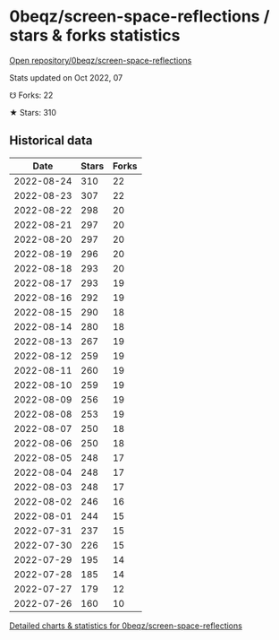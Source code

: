 # 0beqz/screen-space-reflections / stars & forks statistics

[Open repository/0beqz/screen-space-reflections](https://github.com/0beqz/screen-space-reflections)

Stats updated on Oct 2022, 07

☋ Forks: 22

★ Stars: 310

## Historical data
| Date | Stars | Forks |
|------|-------|-------|
| 2022-08-24 | 310 | 22 | 
| 2022-08-23 | 307 | 22 | 
| 2022-08-22 | 298 | 20 | 
| 2022-08-21 | 297 | 20 | 
| 2022-08-20 | 297 | 20 | 
| 2022-08-19 | 296 | 20 | 
| 2022-08-18 | 293 | 20 | 
| 2022-08-17 | 293 | 19 | 
| 2022-08-16 | 292 | 19 | 
| 2022-08-15 | 290 | 18 | 
| 2022-08-14 | 280 | 18 | 
| 2022-08-13 | 267 | 19 | 
| 2022-08-12 | 259 | 19 | 
| 2022-08-11 | 260 | 19 | 
| 2022-08-10 | 259 | 19 | 
| 2022-08-09 | 256 | 19 | 
| 2022-08-08 | 253 | 19 | 
| 2022-08-07 | 250 | 18 | 
| 2022-08-06 | 250 | 18 | 
| 2022-08-05 | 248 | 17 | 
| 2022-08-04 | 248 | 17 | 
| 2022-08-03 | 248 | 17 | 
| 2022-08-02 | 246 | 16 | 
| 2022-08-01 | 244 | 15 | 
| 2022-07-31 | 237 | 15 | 
| 2022-07-30 | 226 | 15 | 
| 2022-07-29 | 195 | 14 | 
| 2022-07-28 | 185 | 14 | 
| 2022-07-27 | 179 | 12 | 
| 2022-07-26 | 160 | 10 | 


[Detailed charts & statistics for 0beqz/screen-space-reflections](https://reviewgithub.com/rep/0beqz/screen-space-reflections)
